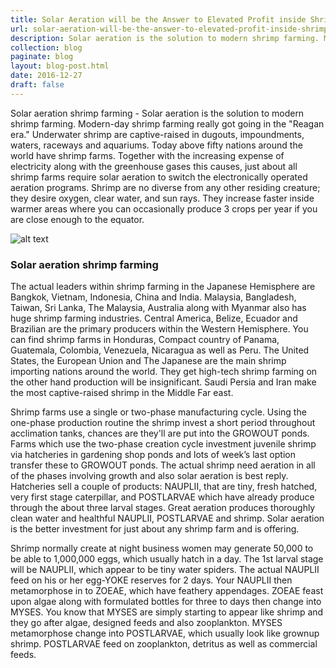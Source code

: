 ```yaml
---
title: Solar Aeration will be the Answer to Elevated Profit inside Shrimp Farming
url: solar-aeration-will-be-the-answer-to-elevated-profit-inside-shrimp-farming
description: Solar aeration is the solution to modern shrimp farming. Modern-day shrimp farming really got going in the "Reagan era." Underwater shrimp are captive-raised in dugouts, impoundments, waters, raceways and aquariums.
collection: blog
paginate: blog
layout: blog-post.html
date: 2016-12-27
draft: false
---
```


Solar aeration shrimp farming - Solar aeration is the solution to modern shrimp farming. Modern-day shrimp farming really got going in the "Reagan era." Underwater shrimp are captive-raised in dugouts, impoundments, waters, raceways and aquariums. Today above fifty nations around the world have shrimp farms. Together with the increasing expense of electricity along with the greenhouse gases this causes, just about all shrimp farms require solar aeration to switch the electronically operated aeration programs. Shrimp are no diverse from any other residing creature; they desire oxygen, clear water, and sun rays. They increase faster inside warmer areas where you can occasionally produce 3 crops per year if you are close enough to the equator.

![alt text][solar-aeration-shrimp-farming]
### Solar aeration shrimp farming ###
The actual leaders within shrimp farming in the Japanese Hemisphere are Bangkok, Vietnam, Indonesia, China and India. Malaysia, Bangladesh, Taiwan, Sri Lanka, The Malaysia, Australia along with Myanmar also has huge shrimp farming industries. Central America, Belize, Ecuador and Brazilian are the primary producers within the Western Hemisphere. You can find shrimp farms in Honduras, Compact country of Panama, Guatemala, Colombia, Venezuela, Nicaragua as well as Peru. The United States, the European Union and The Japanese are the main shrimp importing nations around the world. They get high-tech shrimp farming on the other hand production will be insignificant. Saudi Persia and Iran make the most captive-raised shrimp in the Middle Far east.

Shrimp farms use a single or two-phase manufacturing cycle. Using the one-phase production routine the shrimp invest a short period throughout acclimation tanks, chances are they'll are put into the GROWOUT ponds. Farms which use the two-phase creation cycle investment juvenile shrimp via hatcheries in gardening shop ponds and lots of week’s last option transfer these to GROWOUT ponds. The actual shrimp need aeration in all of the phases involving growth and also solar aeration is best reply. Hatcheries sell a couple of products: NAUPLII, that are tiny, fresh hatched, very first stage caterpillar, and POSTLARVAE which have already produce through the about three larval stages. Great aeration produces thoroughly clean water and healthful NAUPLII, POSTLARVAE and shrimp. Solar aeration is the better investment for just about any shrimp farm and is offering.

Shrimp normally create at night business women may generate 50,000 to be able to 1,000,000 eggs, which usually hatch in a day. The 1st larval stage will be NAUPLII, which appear to be tiny water spiders. The actual NAUPLII feed on his or her egg-YOKE reserves for 2 days. Your NAUPLII then metamorphose in to ZOEAE, which have feathery appendages. ZOEAE feast upon algae along with formulated bottles for three to days then change into MYSES. You know that MYSES are simply starting to appear like shrimp and they go after algae, designed feeds and also zooplankton. MYSES metamorphose change into POSTLARVAE, which usually look like grownup shrimp. POSTLARVAE feed on zooplankton, detritus as well as commercial feeds. 


[solar-aeration-shrimp-farming]: /static/images/solar-aeration-shrimp-farming.png "Solar aeration shrimp farming"

